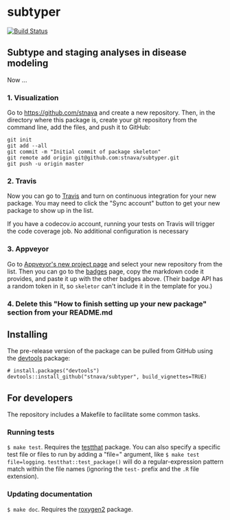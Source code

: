 # subtyper

[![Build Status](https://travis-ci.org/stnava/subtyper.png?branch=master)](https://travis-ci.org/stnava/subtyper)

## Subtype and staging analyses in disease modeling

Now ... 

### 1. Visualization

Go to https://github.com/stnava and create a new repository. Then, in the directory where this package is, create your git repository from the command line, add the files, and push it to GitHub:

    git init
    git add --all
    git commit -m "Initial commit of package skeleton"
    git remote add origin git@github.com:stnava/subtyper.git
    git push -u origin master

### 2. Travis

Now you can go to [Travis](https://travis-ci.org/profile/stnava) and turn on continuous integration for your new package. You may need to click the "Sync account" button to get your new package to show up in the list.

If you have a codecov.io account, running your tests on Travis will trigger the code coverage job. No additional configuration is necessary

### 3. Appveyor

Go to [Appveyor's new project page](https://ci.appveyor.com/projects/new) and select your new repository from the list. Then you can go to the [badges](https://ci.appveyor.com/project/stnava/subtyper/settings/badges) page, copy the markdown code it provides, and paste it up with the other badges above. (Their badge API has a random token in it, so `skeletor` can't include it in the template for you.)

### 4. Delete this "How to finish setting up your new package" section from your README.md

## Installing

<!-- If you're putting `subtyper` on CRAN, it can be installed with

    install.packages("subtyper") -->

The pre-release version of the package can be pulled from GitHub using the [devtools](https://github.com/r-lib/devtools) package:

    # install.packages("devtools")
    devtools::install_github("stnava/subtyper", build_vignettes=TRUE)

## For developers

The repository includes a Makefile to facilitate some common tasks.

### Running tests

`$ make test`. Requires the [testthat](http://testthat.r-lib.org/) package. You can also specify a specific test file or files to run by adding a "file=" argument, like `$ make test file=logging`. `testthat::test_package()` will do a regular-expression pattern match within the file names (ignoring the `test-` prefix and the `.R` file extension).

### Updating documentation

`$ make doc`. Requires the [roxygen2](https://github.com/klutometis/roxygen) package.
